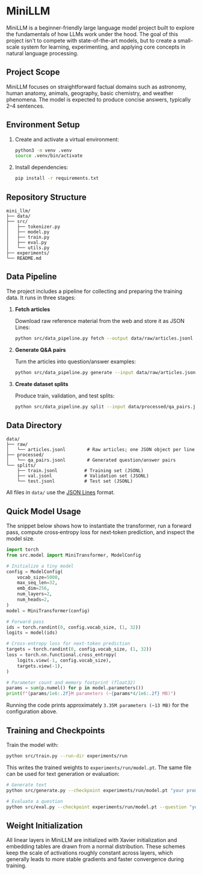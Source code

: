 # MiniLLM

MiniLLM is a beginner-friendly large language model project built to explore the fundamentals of how LLMs work under the hood. The goal of this project isn't to compete with state-of-the-art models, but to create a small-scale system for learning, experimenting, and applying core concepts in natural language processing.

## Project Scope
MiniLLM focuses on straightforward factual domains such as astronomy, human anatomy, animals, geography, basic chemistry, and weather phenomena. The model is expected to produce concise answers, typically 2–4 sentences.

## Environment Setup
1. Create and activate a virtual environment:
   ```bash
   python3 -m venv .venv
   source .venv/bin/activate
   ```
2. Install dependencies:
   ```bash
   pip install -r requirements.txt
   ```

## Repository Structure
```
mini_llm/
├── data/
├── src/
│   ├── tokenizer.py
│   ├── model.py
│   ├── train.py
│   ├── eval.py
│   └── utils.py
├── experiments/
└── README.md
```

## Data Pipeline

The project includes a pipeline for collecting and preparing the training data. It runs in three stages:

1. **Fetch articles**

   Download raw reference material from the web and store it as JSON Lines:
   ```bash
   python src/data_pipeline.py fetch --output data/raw/articles.jsonl
   ```

2. **Generate Q&A pairs**

   Turn the articles into question/answer examples:
   ```bash
   python src/data_pipeline.py generate --input data/raw/articles.jsonl --output data/processed/qa_pairs.jsonl
   ```

3. **Create dataset splits**

   Produce train, validation, and test splits:
   ```bash
   python src/data_pipeline.py split --input data/processed/qa_pairs.jsonl --output-dir data/splits --train-size 0.8 --val-size 0.1 --test-size 0.1
   ```

## Data Directory

```
data/
├── raw/
│   └── articles.jsonl        # Raw articles; one JSON object per line
├── processed/
│   └── qa_pairs.jsonl        # Generated question/answer pairs
└── splits/
    ├── train.jsonl          # Training set (JSONL)
    ├── val.jsonl            # Validation set (JSONL)
    └── test.jsonl           # Test set (JSONL)
```

All files in `data/` use the [JSON Lines](https://jsonlines.org/) format.

## Quick Model Usage

The snippet below shows how to instantiate the transformer, run a forward pass,
compute cross‑entropy loss for next‑token prediction, and inspect the model
size.

```python
import torch
from src.model import MiniTransformer, ModelConfig

# Initialize a tiny model
config = ModelConfig(
    vocab_size=5000,
    max_seq_len=32,
    emb_dim=256,
    num_layers=2,
    num_heads=2,
)
model = MiniTransformer(config)

# Forward pass
ids = torch.randint(0, config.vocab_size, (1, 32))
logits = model(ids)

# Cross-entropy loss for next-token prediction
targets = torch.randint(0, config.vocab_size, (1, 32))
loss = torch.nn.functional.cross_entropy(
    logits.view(-1, config.vocab_size),
    targets.view(-1),
)

# Parameter count and memory footprint (float32)
params = sum(p.numel() for p in model.parameters())
print(f"{params/1e6:.2f}M parameters (~{params*4/1e6:.2f} MB)")
```

Running the code prints approximately `3.35M parameters (~13 MB)` for the
configuration above.

## Training and Checkpoints

Train the model with:

```bash
python src/train.py --run-dir experiments/run
```

This writes the trained weights to `experiments/run/model.pt`. The same file can
be used for text generation or evaluation:

```bash
# Generate text
python src/generate.py --checkpoint experiments/run/model.pt "your prompt"

# Evaluate a question
python src/eval.py --checkpoint experiments/run/model.pt --question "your question"
```

## Weight Initialization

All linear layers in MiniLLM are initialized with Xavier initialization and
embedding tables are drawn from a normal distribution. These schemes keep the
scale of activations roughly constant across layers, which generally leads to
more stable gradients and faster convergence during training.

